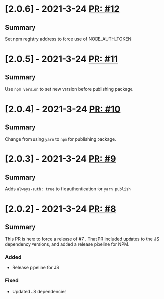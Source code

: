 # [2.0.6] - 2021-3-24 [PR: #12](https://github.com/dolittle/Protobuf/pull/12)
## Summary

Set npm registry address to force use of NODE_AUTH_TOKEN


# [2.0.5] - 2021-3-24 [PR: #11](https://github.com/dolittle/Protobuf/pull/11)
## Summary

Use `npm version` to set new version before publishing package.


# [2.0.4] - 2021-3-24 [PR: #10](https://github.com/dolittle/Protobuf/pull/10)
## Summary

Change from using `yarn` to `npm` for publishing package.


# [2.0.3] - 2021-3-24 [PR: #9](https://github.com/dolittle/Protobuf/pull/9)
## Summary

Adds `always-auth: true` to fix authentication for `yarn publish`.


# [2.0.2] - 2021-3-24 [PR: #8](https://github.com/dolittle/Protobuf/pull/8)
## Summary
This PR is here to force a release of #7 . That PR included updates to the JS dependency versions, and added a release pipeline for NPM.

### Added

- Release pipeline for JS

### Fixed

- Updated JS dependencies


